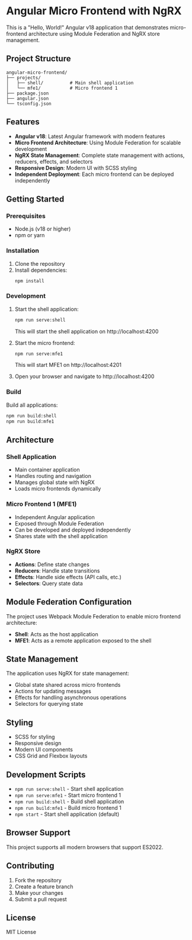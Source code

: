# Angular Micro Frontend with NgRX

This is a "Hello, World!" Angular v18 application that demonstrates micro-frontend architecture using Module Federation and NgRX store management.

## Project Structure

```
angular-micro-frontend/
├── projects/
│   ├── shell/          # Main shell application
│   └── mfe1/           # Micro frontend 1
├── package.json
├── angular.json
└── tsconfig.json
```

## Features

- **Angular v18**: Latest Angular framework with modern features
- **Micro Frontend Architecture**: Using Module Federation for scalable development
- **NgRX State Management**: Complete state management with actions, reducers, effects, and selectors
- **Responsive Design**: Modern UI with SCSS styling
- **Independent Deployment**: Each micro frontend can be deployed independently

## Getting Started

### Prerequisites

- Node.js (v18 or higher)
- npm or yarn

### Installation

1. Clone the repository
2. Install dependencies:
   ```bash
   npm install
   ```

### Development

1. Start the shell application:
   ```bash
   npm run serve:shell
   ```
   This will start the shell application on http://localhost:4200

2. Start the micro frontend:
   ```bash
   npm run serve:mfe1
   ```
   This will start MFE1 on http://localhost:4201

3. Open your browser and navigate to http://localhost:4200

### Build

Build all applications:
```bash
npm run build:shell
npm run build:mfe1
```

## Architecture

### Shell Application
- Main container application
- Handles routing and navigation
- Manages global state with NgRX
- Loads micro frontends dynamically

### Micro Frontend 1 (MFE1)
- Independent Angular application
- Exposed through Module Federation
- Can be developed and deployed independently
- Shares state with the shell application

### NgRX Store
- **Actions**: Define state changes
- **Reducers**: Handle state transitions
- **Effects**: Handle side effects (API calls, etc.)
- **Selectors**: Query state data

## Module Federation Configuration

The project uses Webpack Module Federation to enable micro frontend architecture:

- **Shell**: Acts as the host application
- **MFE1**: Acts as a remote application exposed to the shell

## State Management

The application uses NgRX for state management:

- Global state shared across micro frontends
- Actions for updating messages
- Effects for handling asynchronous operations
- Selectors for querying state

## Styling

- SCSS for styling
- Responsive design
- Modern UI components
- CSS Grid and Flexbox layouts

## Development Scripts

- `npm run serve:shell` - Start shell application
- `npm run serve:mfe1` - Start micro frontend 1
- `npm run build:shell` - Build shell application
- `npm run build:mfe1` - Build micro frontend 1
- `npm start` - Start shell application (default)

## Browser Support

This project supports all modern browsers that support ES2022.

## Contributing

1. Fork the repository
2. Create a feature branch
3. Make your changes
4. Submit a pull request

## License

MIT License
